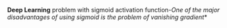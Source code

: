 **Deep Learning**
problem with sigmoid activation function-*One of the major disadvantages of using sigmoid is the problem of vanishing gradient**
